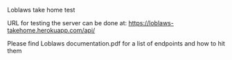 Loblaws take home test

URL for testing the server can be done at: https://loblaws-takehome.herokuapp.com/api/

Please find Loblaws documentation.pdf for a list of endpoints and how to hit them
